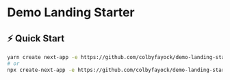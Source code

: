 # Demo Landing Starter

## ⚡️ Quick Start

```bash
yarn create next-app -e https://github.com/colbyfayock/demo-landing-starter
# or
npx create-next-app -e https://github.com/colbyfayock/demo-landing-starter
```
